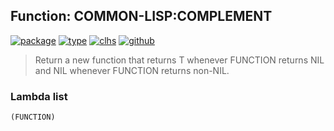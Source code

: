 ## Function: COMMON-LISP:COMPLEMENT
[![package](https://img.shields.io/badge/Package-COMMON--LISP-5f9ea0.svg?style=social&colorA=999999)](../) [![type](https://img.shields.io/badge/Type-Function-5f9ea0.svg?style=social&colorA=999999)](../#function) [![clhs](https://img.shields.io/badge/CLHS-COMPLEMENT-5f9ea0.svg?style=social&colorA=999999)](http://www.lispworks.com/documentation/HyperSpec/Body/f_comple.htm) [![github](https://img.shields.io/badge/GitHub-View_the_source-5f9ea0.svg?style=social&colorA=999999&logo=github)](https://github.com/sbcl/sbcl/blob/master/src/code/funutils.lisp/) 

> Return a new function that returns T whenever FUNCTION returns NIL and
> NIL whenever FUNCTION returns non-NIL.

### Lambda list
```
(FUNCTION)
```
